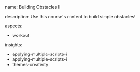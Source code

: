 name: Building Obstacles II

description: Use this course's content to build simple obstacles!

aspects:
- workout

insights:
- applying-multiple-scripts-i
- applying-multiple-scripts-i
- themes-creativity